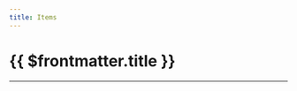 ```yaml
---
title: Items
---
```


<script setup>
  import ItemListCard from '.vitepress/components/ItemListCard.vue'
  import { data } from '.vitepress/data/itemlist.data.js'
</script>

<h1>{{ $frontmatter.title }}</h1>
<hr />

<div v-for="(item) in data">
  <ItemListCard :item="item" />
</div>

<!-- <pre>{{ data }}</pre> -->


